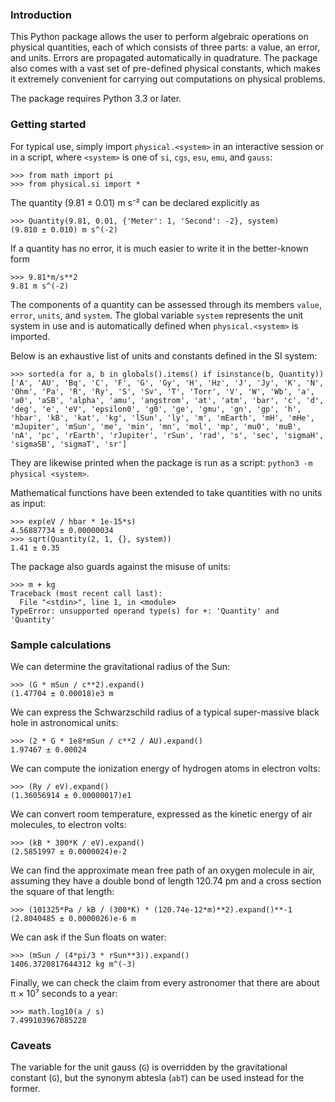 ### Introduction

This Python package allows the user to perform algebraic operations on physical quantities, each of which consists of three parts: a value, an error, and units. Errors are propagated automatically in quadrature. The package also comes with a vast set of pre-defined physical constants, which makes it extremely convenient for carrying out computations on physical problems.

The package requires Python 3.3 or later.

### Getting started

For typical use, simply import `physical.<system>` in an interactive session or in a script, where `<system>` is one of `si`, `cgs`, `esu`, `emu`, and `gauss`:

    >>> from math import pi
    >>> from physical.si import *

The quantity (9.81 ± 0.01) m s⁻² can be declared explicitly as

    >>> Quantity(9.81, 0.01, {'Meter': 1, 'Second': -2}, system)
    (9.810 ± 0.010) m s^(-2)

If a quantity has no error, it is much easier to write it in the better-known form

    >>> 9.81*m/s**2
    9.81 m s^(-2)

The components of a quantity can be assessed through its members `value`, `error`, `units`, and `system`. The global variable `system` represents the unit system in use and is automatically defined when `physical.<system>` is imported.

Below is an exhaustive list of units and constants defined in the SI system:

    >>> sorted(a for a, b in globals().items() if isinstance(b, Quantity))
    ['A', 'AU', 'Bq', 'C', 'F', 'G', 'Gy', 'H', 'Hz', 'J', 'Jy', 'K', 'N', 'Ohm', 'Pa', 'R', 'Ry', 'S', 'Sv', 'T', 'Torr', 'V', 'W', 'Wb', 'a', 'a0', 'aSB', 'alpha', 'amu', 'angstrom', 'at', 'atm', 'bar', 'c', 'd', 'deg', 'e', 'eV', 'epsilon0', 'g0', 'ge', 'gmu', 'gn', 'gp', 'h', 'hbar', 'kB', 'kat', 'kg', 'lSun', 'ly', 'm', 'mEarth', 'mH', 'mHe', 'mJupiter', 'mSun', 'me', 'min', 'mn', 'mol', 'mp', 'mu0', 'muB', 'nA', 'pc', 'rEarth', 'rJupiter', 'rSun', 'rad', 's', 'sec', 'sigmaH', 'sigmaSB', 'sigmaT', 'sr']

They are likewise printed when the package is run as a script: `python3 -m physical <system>`.

Mathematical functions have been extended to take quantities with no units as input:

    >>> exp(eV / hbar * 1e-15*s)
    4.56887734 ± 0.00000034
    >>> sqrt(Quantity(2, 1, {}, system))
    1.41 ± 0.35

The package also guards against the misuse of units:

    >>> m + kg
    Traceback (most recent call last):
      File "<stdin>", line 1, in <module>
    TypeError: unsupported operand type(s) for +: 'Quantity' and 'Quantity'

### Sample calculations

We can determine the gravitational radius of the Sun:

    >>> (G * mSun / c**2).expand()
    (1.47704 ± 0.00018)e3 m

We can express the Schwarzschild radius of a typical super-massive black hole in astronomical units:

    >>> (2 * G * 1e8*mSun / c**2 / AU).expand()
    1.97467 ± 0.00024

We can compute the ionization energy of hydrogen atoms in electron volts:

    >>> (Ry / eV).expand()
    (1.36056914 ± 0.00000017)e1

We can convert room temperature, expressed as the kinetic energy of air molecules, to electron volts:

    >>> (kB * 300*K / eV).expand()
    (2.5851997 ± 0.0000024)e-2

We can find the approximate mean free path of an oxygen molecule in air, assuming they have a double bond of length 120.74 pm and a cross section the square of that length:

    >>> (101325*Pa / kB / (300*K) * (120.74e-12*m)**2).expand()**-1
    (2.8040485 ± 0.0000026)e-6 m

We can ask if the Sun floats on water:

    >>> (mSun / (4*pi/3 * rSun**3)).expand()
    1406.3720817644312 kg m^(-3)

Finally, we can check the claim from every astronomer that there are about π × 10⁷ seconds to a year:

    >>> math.log10(a / s)
    7.499103967085228

### Caveats

The variable for the unit gauss (`G`) is overridden by the gravitational constant (`G`), but the synonym abtesla (`abT`) can be used instead for the former.
